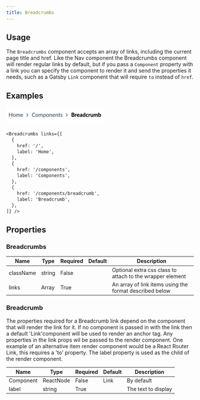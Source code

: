 ```yaml
---
title: Breadcrumbs
---
```


## Usage
The `Breadcrumbs` component accepts an array of links, including the current
page title and href. Like the Nav component the Breadcrumbs component will
render regular links by default, but if you pass a `Component` property with
a link you can specify the component to render it and send the properties it
needs, such as a Gatsby `Link` component that will require `to` instead of `href`.

## Examples

<img src="images/breadcrumbs.png" width="262px" />

```
<Breadcrumbs links={[
  {
    href: '/',
    label: 'Home',
  },
  {
    href: '/components',
    label: 'Components',
  },
  {
    href: '/components/breadcrumb',
    label: 'Breadcrumb',
  },
]} />
```

## Properties

### Breadcrumbs

| Name        | Type           | Required | Default  | Description
| ---------   | -------------- | -------- | -------  | -----------
| className   | string         | False    |          | Optional extra css class to attach to the wrapper element
| links       | Array<any>     | True     |          | An array of link items using the format described below |


### Breadcrumb

The properties required for a Breadcrumb link depend on the component that will render the link for it. 
If no component is passed in with the link then a default 'Link'component will be used to render 
an anchor tag. Any properties in the link props wil be passed to the render component. One example of 
an alternative item render component would be a React Router Link, this requires a 
'to' property. The label property is used as the child of the render component.

| Name        | Type            | Required | Default  | Description
| ---------   | --------------- | -------- | -------  | -----------
| Component   | ReactNode       | False    | Link     | By default          |
| label       | string          | True     |          | The text to display |
